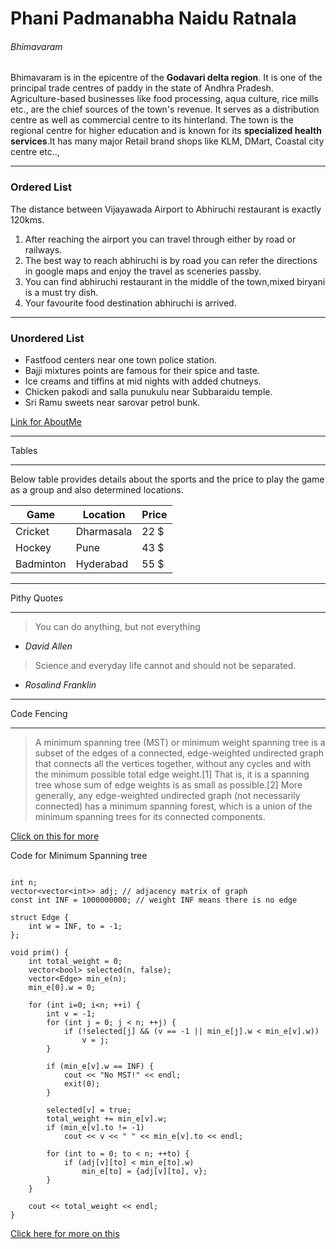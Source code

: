 # Phani Padmanabha Naidu Ratnala

###### Bhimavaram

Bhimavaram is in the epicentre of the **Godavari delta region**. It is one of the principal trade centres of paddy in the state of Andhra Pradesh. Agriculture-based businesses like food processing, aqua culture, rice mills etc., are the chief sources of the town's revenue. It serves as a distribution centre as well as commercial centre to its hinterland. The town is the regional centre for higher education and is known for its **specialized health services**.It has many major Retail brand shops like KLM, DMart, Coastal city centre etc..,

---
### Ordered List
The distance between Vijayawada Airport to Abhiruchi restaurant is exactly 120kms.
1. After reaching the airport you can travel through either by road or railways.
2. The best way to reach abhiruchi is by road you can refer the directions in google maps and enjoy the travel as sceneries passby.
3. You can find abhiruchi restaurant in the middle of the town,mixed biryani is a must try dish.
4. Your favourite food destination abhiruchi is arrived.

---
### Unordered List
- Fastfood centers near one town police station.
- Bajji mixtures points are famous for their spice and taste.
- Ice creams and tiffins at mid nights with added chutneys.
- Chicken pakodi and salla punukulu near Subbaraidu temple.
- Sri Ramu sweets near sarovar petrol bunk.

[Link for AboutMe](https://github.com/rppnaidu/assignment-ratnala/blob/main/AboutMe.md)


---

Tables

---

Below table provides details about the sports and the price to play the game as a group and also determined locations.

| Game | Location | Price
| --- | --- | ---
| Cricket | Dharmasala | 22 $
| Hockey | Pune | 43 $
| Badminton | Hyderabad | 55 $

---

Pithy Quotes

---

> You can do anything, but not everything

- *David Allen*

> Science and everyday life cannot and should not be separated.

- *Rosalind Franklin*

---

Code Fencing

---

> A minimum spanning tree (MST) or minimum weight spanning tree is a subset of the edges of a connected, edge-weighted undirected graph that connects all the vertices together, without any cycles and with the minimum possible total edge weight.[1] That is, it is a spanning tree whose sum of edge weights is as small as possible.[2] More generally, any edge-weighted undirected graph (not necessarily connected) has a minimum spanning forest, which is a union of the minimum spanning trees for its connected components.

[Click on this for more](https://en.wikipedia.org/wiki/Minimum_spanning_tree)

Code for Minimum Spanning tree

~~~

int n;
vector<vector<int>> adj; // adjacency matrix of graph
const int INF = 1000000000; // weight INF means there is no edge

struct Edge {
    int w = INF, to = -1;
};

void prim() {
    int total_weight = 0;
    vector<bool> selected(n, false);
    vector<Edge> min_e(n);
    min_e[0].w = 0;

    for (int i=0; i<n; ++i) {
        int v = -1;
        for (int j = 0; j < n; ++j) {
            if (!selected[j] && (v == -1 || min_e[j].w < min_e[v].w))
                v = j;
        }

        if (min_e[v].w == INF) {
            cout << "No MST!" << endl;
            exit(0);
        }

        selected[v] = true;
        total_weight += min_e[v].w;
        if (min_e[v].to != -1)
            cout << v << " " << min_e[v].to << endl;

        for (int to = 0; to < n; ++to) {
            if (adj[v][to] < min_e[to].w)
                min_e[to] = {adj[v][to], v};
        }
    }

    cout << total_weight << endl;
}

~~~

[Click here for more on this](https://cp-algorithms.com/graph/mst_prim.html)


